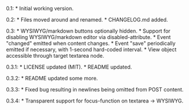 0.1:
    * Initial working version.

0.2:
    * Files moved around and renamed.
    * CHANGELOG.md added.

0.3:
    * WYSIWYG/markdown buttons optionally hidden.
    * Support for disabling WYSIWYG/markdown editor via disabled-attribute.
    * Event "changed" emitted when content changes.
    * Event "save" periodically emitted if necessary, with 1-second hard-coded interval.
    * View object accessible through target textarea node.

0.3.1:
    * LICENSE updated (MIT).
    * README updated.

0.3.2:
    * README updated some more.

0.3.3:
    * Fixed bug resulting in newlines being omitted from POST content.

0.3.4:
    * Transparent support for focus-function on textarea -> WYSIWYG.
